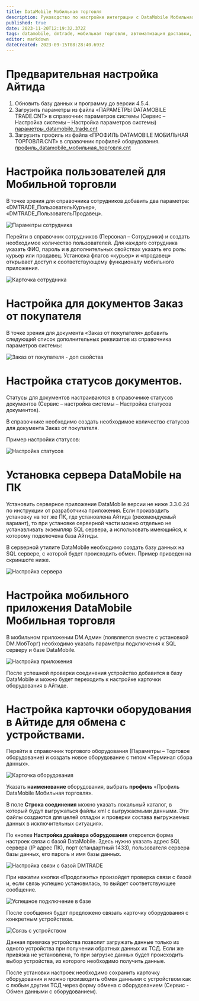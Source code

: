 ```yaml
---
title: DataMobile Мобильная торговля
description: Руководство по настройке интеграции с DataMobile Мобильная торговля
published: true
date: 2023-11-20T12:19:32.372Z
tags: datamobile, dmtrade, мобильная торговля, автоматизация доставки, автоматизация торговых представителей
editor: markdown
dateCreated: 2023-09-15T08:28:40.693Z
---
```


# Предварительная настройка Айтида

1.  Обновить базу данных и программу до версии 4.5.4.
2.  Загрузить параметры из файла «ПАРАМЕТРЫ DATAMOBILE TRADE.CNT» в справочник параметров системы (Сервис – Настройка системы – Настройка параметров системы)
    [параметры_datamobile_trade.cnt](/images/integrations/dmtrade/параметры_datamobile_trade.cnt)
3.  Загрузить профиль из файла «ПРОФИЛЬ DATAMOBILE МОБИЛЬНАЯ ТОРГОВЛЯ.CNT» в справочник профилей оборудования.
		[профиль_datamobile_мобильная_торговля.cnt](/images/integrations/dmtrade/профиль_datamobile_мобильная_торговля.cnt)


# Настройка пользователей для Мобильной торговли

В точке зрения для справочника сотрудников добавить два параметра: «DMTRADE_ПользовательКуръер», «DMTRADE_ПользовательПродавец».

![Параметры сотрудника](/images/integrations/dmtrade/e7ebaa214c72387f03d833685495c1eb.png)

Перейти в справочник сотрудников (Персонал – Сотрудники) и создать необходимое количество пользователей. Для каждого сотрудника указать ФИО, пароль и в дополнительных свойствах указать его роль: курьер или продавец. Установка флагов «курьер» и «продавец» открывает доступ к соответствующему функционалу мобильного приложения.

![Карточка сотрудника](/images/integrations/dmtrade/ec9a8c29280313f09a33f6c81556b882.png)

# Настройка для документов Заказ от покупателя

В точке зрения для документа «Заказ от покупателя» добавить следующий список дополнительных реквизитов из справочника параметров системы:

![Заказ от покупателя - доп свойства](/images/integrations/dmtrade/a05a275f2b00fbe30aed57150ae237bb.png)

# Настройка статусов документов.

Статусы для документов настраиваются в справочнике статусов документов (Сервис – настройка системы – Настройка статусов документов).

В справочнике необходимо создать необходимое количество статусов для документа Заказ от покупателя.

Пример настройки статусов:

![Настройка статусов](/images/integrations/dmtrade/16ab313ba58f7aa01584b1ea17d9be4a.png)

# Установка сервера DataMobile на ПК

Установить серверное приложение DataMobile версии не ниже 3.3.0.24 по инструкции от разработчика приложения. Если производить установку на тот же ПК, где установлена Айтида (рекомендуемый вариант), то при установке серверной части можно отдельно не устанавливать экземпляр SQL сервера, а использовать имеющийся, к которому подключена база Айтиды.

В серверной утилите DataMobile необходимо создать базу данных на SQL сервере, с которой будет происходить обмен. Пример приведен на скриншоте ниже.

![Настройка сервера](/images/integrations/dmtrade/4f34c0e3b7de0a12dab17a7811c3e305.png)

# Настройка мобильного приложения DataMobile Мобильная торговля

В мобильном приложении DM.Админ (появляется вместе с установкой DM.МобТорг) необходимо указать параметры подключения к SQL серверу и базе DataMobile.

![Настройка приложения](/images/integrations/dmtrade/8875f67f7d9979da81478f9e2055377d.png)

После успешной проверки соединения устройство добавится в базу DataMobile и можно будет переходить к настройке карточки оборудования в Айтиде.

# Настройка карточки оборудования в Айтиде для обмена с устройствами.

Перейти в справочник торгового оборудования (Параметры – Торговое оборудование) и создать новое оборудование с типом «Терминал сбора данных».

![Карточка оборудования](/images/integrations/dmtrade/e70d1f84a3416b76f99bb143f701779c.png)

Указать **наименование** оборудования, выбрать **профиль** «Профиль DataMobile Мобильная торговля».

В поле **Строка соединения** можно указать локальный каталог, в который будут выгружаться файлы xml с выгружаемыми данными. Эти файлы создаются для целей отладки и проверки состава выгружаемых данных в исключительных ситуациях.

По кнопке **Настройка драйвера оборудования** откроется форма настроек связи с базой DataMobile. Здесь нужно указать адрес SQL сервера (IP адрес ПК), порт (стандартный 1433), пользователя сервера базы данных, его пароль и имя базы данных.

![Настройка связи с базой DMTRADE](/images/integrations/dmtrade/00499208f4d3b6a0fcc9ffecff3a1e25.png)

При нажатии кнопки «Продолжить» произойдет проверка связи с базой и, если связь успешно установилась, то выйдет соответствующее сообщение.

![Успешное подключение в базе](/images/integrations/dmtrade/13e7c07c76b706c62e83c97662681e37.png)

После сообщения будет предложено связать карточку оборудования с конкретным устройством.

![Связь с устройством](/images/integrations/dmtrade/fbd17a9c6f33ff4b14e0244b84087e45.png)

Данная привязка устройства позволит загружать данные только из одного устройства при получении обратных данных их ТСД. Если же привязка не установлена, то при загрузке данных будет происходить выбор устройства, из которого необходимо получить данные.

После установки настроек необходимо сохранить карточку оборудования и можно производить обмен данными с устройством как с любым другим ТСД через форму обмена с оборудованием (Сервис - Обмен данными с оборудованием).
